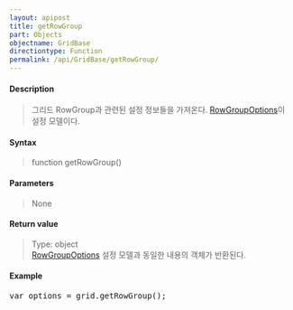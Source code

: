 ```yaml
---
layout: apipost
title: getRowGroup
part: Objects
objectname: GridBase
directiontype: Function
permalink: /api/GridBase/getRowGroup/
---
```



#### Description

> 그리드 RowGroup과 관련된 설정 정보들을 가져온다. [RowGroupOptions](/api/types/RowGroupOptions/)이 설정 모델이다.

#### Syntax

> function getRowGroup()

#### Parameters

> None

#### Return value

> Type: object  
> [RowGroupOptions](/api/types/RowGroupOptions/) 설정 모델과 동일한 내용의 객체가 반환된다.

#### Example

<pre class="prettyprint">
var options = grid.getRowGroup();
</pre>

